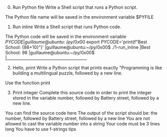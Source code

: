 0. Run Python file
Write a Shell script that runs a Python script.

The Python file name will be saved in the environment variable $PYFILE

1. Run inline
Write a Shell script that runs Python code.

The Python code will be saved in the environment variable $PYCODE
|guillaume@ubuntu:~/py/0x00$ export PYCODE='print(f"Best School: {88+10}")'
|guillaume@ubuntu:~/py/0x00$ ./1-run_inline 
|Best School: 98
|guillaume@ubuntu:~/py/0x00$ 
|________________________________________

2. Hello, print
Write a Python script that prints exactly "Programming is like building a multilingual puzzle, followed by a new line.

Use the function print

3. Print integer
Complete this source code in order to print the integer stored in the variable number, followed by Battery street, followed by a new line.

You can find the source code here
The output of the script should be:
the number, followed by Battery street,
followed by a new line
You are not allowed to cast the variable number into a string
Your code must be 3 lines long
You have to use f-strings tips

